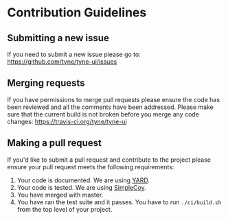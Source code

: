 # Contribution Guidelines

## Submitting a new issue

If you need to submit a new issue please go to: https://github.com/tyne/tyne-ui/issues

## Merging requests

If you have permissions to merge pull requests please ensure the code has been reviewed and all the comments have been addressed.
Please make sure that the current build is not broken before you merge any code changes: https://travis-ci.org/tyne/tyne-ui

## Making a pull request

If you'd like to submit a pull request and contribute to the project please ensure your pull request meets the following requirements:

1. Your code is documented. We are using [YARD](http://yardoc.org/).
2. Your code is tested. We are using [SimpleCov](https://github.com/colszowka/simplecov).
3. You have merged with master.
4. You have ran the test suite and it passes. You have to run ```./ci/build.sh``` from the top level of your project.
